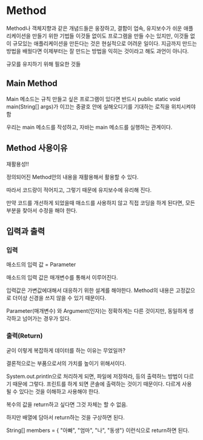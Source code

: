 # Method
Method나 객체지향과 같은 개념드들은 웅장하고, 결함이 업속, 유지보수가 쉬운 애플리케이션을 만들기 위한 기법들
이것들 없이도 프로그램을 만들 수는 있지만, 이것들 없이 규모있는 애플리케이션을 만든다는 것은 현실적으로 어려운 일이다.
지금까지 만드는 방법을 배웠다면 이제부터는 잘 만드는 방법을 익히는 것이라고 해도 과언이 아니다.

규모를 유지하기 위해 필요한 것들

## Main Method
Main 메소드는 규칙
만들고 싶은 프로그램이 있다면 반드시 public static void main(String[] args)가 이끄는 중괄호 안에 실해오디기를 기대하는 로직을 위치시켜야 함

우리는 main 메소드를 작성하고, 자바는 main 메소드를 실행하는 관계이다.

## Method 사용이유
재활용성!!

정의되어진 Method안의 내용을 재활용해서 활용할 수 있다.

따라서 코드량이 적어지고, 그렇기 때문에 유지보수에 유리해 진다.

만약 코드를 개선하게 되었을때 매소드를 사용하지 않고 직접 코딩을 하게 된다면, 모든 부분을 찾아서 수정을 해야 한다.

## 입력과 출력

### 입력
매소드의 입력 값 = Parameter

매소드의 입력 값은 매개변수를 통해서 이루어진다.

입력값은 가변값에대해서 대응하기 위한 설계를 해야한다.
Method의 내용은 고정값으로 더이상 신경을 쓰지 않을 수 있기 때문이다.

Parameter(매개변수) 와 Argument(인자)는 정확하게는 다른 것이지만, 동일하게 생각하고 넘어가는 경우가 있다.

### 출력(Return)
굳이 이렇게 복잡하게 데이터를 하는 이유는 무었일까?

결론적으로는 부품으로서의 가치를 높이기 위해서이다.

System.out.println으로 처리하게 되면, 파일에 저장하라, 등의 출력하느 방법이 다르기 때문에 그렇다.
프린트를 하게 되면 콘솔에 출력하는 것이기 때문이다. 다르게 사용 될 수 있다는 것을 이해하고 사용해야 한다.

복수의 값을 return하고 싶다면 그것 자체는 할 수 없음.

하지만 배열에 담아서 return하는 것을 구상하면 된다.

String[] members = { "아빠", "엄마", "나", "동생"}
이런식으로 return하면 된다.